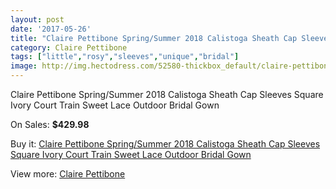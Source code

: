 ```yaml
---
layout: post
date: '2017-05-26'
title: "Claire Pettibone Spring/Summer 2018 Calistoga Sheath Cap Sleeves Square Ivory Court Train Sweet Lace Outdoor Bridal Gown"
category: Claire Pettibone
tags: ["little","rosy","sleeves","unique","bridal"]
image: http://img.hectodress.com/52580-thickbox_default/claire-pettibone-spring-summer-2018-calistoga-sheath-cap-sleeves-square-ivory-court-train-sweet-lace-outdoor-bridal-gown.jpg
---
```

Claire Pettibone Spring/Summer 2018 Calistoga Sheath Cap Sleeves Square Ivory Court Train Sweet Lace Outdoor Bridal Gown

On Sales: **$429.98**
<a href="https://www.hectodress.com/claire-pettibone/16559-claire-pettibone-spring-summer-2018-calistoga-sheath-cap-sleeves-square-ivory-court-train-sweet-lace-outdoor-bridal-gown.html"><amp-img layout="responsive" width="600" height="600" src="//img.hectodress.com/52580-thickbox_default/claire-pettibone-spring-summer-2018-calistoga-sheath-cap-sleeves-square-ivory-court-train-sweet-lace-outdoor-bridal-gown.jpg" alt="Claire Pettibone Spring/Summer 2018 Calistoga Sheath Cap Sleeves Square Ivory Court Train Sweet Lace Outdoor Bridal Gown 0" /></a>
<a href="https://www.hectodress.com/claire-pettibone/16559-claire-pettibone-spring-summer-2018-calistoga-sheath-cap-sleeves-square-ivory-court-train-sweet-lace-outdoor-bridal-gown.html"><amp-img layout="responsive" width="600" height="600" src="//img.hectodress.com/52590-thickbox_default/claire-pettibone-spring-summer-2018-calistoga-sheath-cap-sleeves-square-ivory-court-train-sweet-lace-outdoor-bridal-gown.jpg" alt="Claire Pettibone Spring/Summer 2018 Calistoga Sheath Cap Sleeves Square Ivory Court Train Sweet Lace Outdoor Bridal Gown 1" /></a>
<a href="https://www.hectodress.com/claire-pettibone/16559-claire-pettibone-spring-summer-2018-calistoga-sheath-cap-sleeves-square-ivory-court-train-sweet-lace-outdoor-bridal-gown.html"><amp-img layout="responsive" width="600" height="600" src="//img.hectodress.com/52589-thickbox_default/claire-pettibone-spring-summer-2018-calistoga-sheath-cap-sleeves-square-ivory-court-train-sweet-lace-outdoor-bridal-gown.jpg" alt="Claire Pettibone Spring/Summer 2018 Calistoga Sheath Cap Sleeves Square Ivory Court Train Sweet Lace Outdoor Bridal Gown 2" /></a>
<a href="https://www.hectodress.com/claire-pettibone/16559-claire-pettibone-spring-summer-2018-calistoga-sheath-cap-sleeves-square-ivory-court-train-sweet-lace-outdoor-bridal-gown.html"><amp-img layout="responsive" width="600" height="600" src="//img.hectodress.com/52588-thickbox_default/claire-pettibone-spring-summer-2018-calistoga-sheath-cap-sleeves-square-ivory-court-train-sweet-lace-outdoor-bridal-gown.jpg" alt="Claire Pettibone Spring/Summer 2018 Calistoga Sheath Cap Sleeves Square Ivory Court Train Sweet Lace Outdoor Bridal Gown 3" /></a>
<a href="https://www.hectodress.com/claire-pettibone/16559-claire-pettibone-spring-summer-2018-calistoga-sheath-cap-sleeves-square-ivory-court-train-sweet-lace-outdoor-bridal-gown.html"><amp-img layout="responsive" width="600" height="600" src="//img.hectodress.com/52587-thickbox_default/claire-pettibone-spring-summer-2018-calistoga-sheath-cap-sleeves-square-ivory-court-train-sweet-lace-outdoor-bridal-gown.jpg" alt="Claire Pettibone Spring/Summer 2018 Calistoga Sheath Cap Sleeves Square Ivory Court Train Sweet Lace Outdoor Bridal Gown 4" /></a>
<a href="https://www.hectodress.com/claire-pettibone/16559-claire-pettibone-spring-summer-2018-calistoga-sheath-cap-sleeves-square-ivory-court-train-sweet-lace-outdoor-bridal-gown.html"><amp-img layout="responsive" width="600" height="600" src="//img.hectodress.com/52586-thickbox_default/claire-pettibone-spring-summer-2018-calistoga-sheath-cap-sleeves-square-ivory-court-train-sweet-lace-outdoor-bridal-gown.jpg" alt="Claire Pettibone Spring/Summer 2018 Calistoga Sheath Cap Sleeves Square Ivory Court Train Sweet Lace Outdoor Bridal Gown 5" /></a>
<a href="https://www.hectodress.com/claire-pettibone/16559-claire-pettibone-spring-summer-2018-calistoga-sheath-cap-sleeves-square-ivory-court-train-sweet-lace-outdoor-bridal-gown.html"><amp-img layout="responsive" width="600" height="600" src="//img.hectodress.com/52585-thickbox_default/claire-pettibone-spring-summer-2018-calistoga-sheath-cap-sleeves-square-ivory-court-train-sweet-lace-outdoor-bridal-gown.jpg" alt="Claire Pettibone Spring/Summer 2018 Calistoga Sheath Cap Sleeves Square Ivory Court Train Sweet Lace Outdoor Bridal Gown 6" /></a>
<a href="https://www.hectodress.com/claire-pettibone/16559-claire-pettibone-spring-summer-2018-calistoga-sheath-cap-sleeves-square-ivory-court-train-sweet-lace-outdoor-bridal-gown.html"><amp-img layout="responsive" width="600" height="600" src="//img.hectodress.com/52584-thickbox_default/claire-pettibone-spring-summer-2018-calistoga-sheath-cap-sleeves-square-ivory-court-train-sweet-lace-outdoor-bridal-gown.jpg" alt="Claire Pettibone Spring/Summer 2018 Calistoga Sheath Cap Sleeves Square Ivory Court Train Sweet Lace Outdoor Bridal Gown 7" /></a>
<a href="https://www.hectodress.com/claire-pettibone/16559-claire-pettibone-spring-summer-2018-calistoga-sheath-cap-sleeves-square-ivory-court-train-sweet-lace-outdoor-bridal-gown.html"><amp-img layout="responsive" width="600" height="600" src="//img.hectodress.com/52583-thickbox_default/claire-pettibone-spring-summer-2018-calistoga-sheath-cap-sleeves-square-ivory-court-train-sweet-lace-outdoor-bridal-gown.jpg" alt="Claire Pettibone Spring/Summer 2018 Calistoga Sheath Cap Sleeves Square Ivory Court Train Sweet Lace Outdoor Bridal Gown 8" /></a>
<a href="https://www.hectodress.com/claire-pettibone/16559-claire-pettibone-spring-summer-2018-calistoga-sheath-cap-sleeves-square-ivory-court-train-sweet-lace-outdoor-bridal-gown.html"><amp-img layout="responsive" width="600" height="600" src="//img.hectodress.com/52582-thickbox_default/claire-pettibone-spring-summer-2018-calistoga-sheath-cap-sleeves-square-ivory-court-train-sweet-lace-outdoor-bridal-gown.jpg" alt="Claire Pettibone Spring/Summer 2018 Calistoga Sheath Cap Sleeves Square Ivory Court Train Sweet Lace Outdoor Bridal Gown 9" /></a>
<a href="https://www.hectodress.com/claire-pettibone/16559-claire-pettibone-spring-summer-2018-calistoga-sheath-cap-sleeves-square-ivory-court-train-sweet-lace-outdoor-bridal-gown.html"><amp-img layout="responsive" width="600" height="600" src="//img.hectodress.com/52581-thickbox_default/claire-pettibone-spring-summer-2018-calistoga-sheath-cap-sleeves-square-ivory-court-train-sweet-lace-outdoor-bridal-gown.jpg" alt="Claire Pettibone Spring/Summer 2018 Calistoga Sheath Cap Sleeves Square Ivory Court Train Sweet Lace Outdoor Bridal Gown 10" /></a>

Buy it: [Claire Pettibone Spring/Summer 2018 Calistoga Sheath Cap Sleeves Square Ivory Court Train Sweet Lace Outdoor Bridal Gown](https://www.hectodress.com/claire-pettibone/16559-claire-pettibone-spring-summer-2018-calistoga-sheath-cap-sleeves-square-ivory-court-train-sweet-lace-outdoor-bridal-gown.html "Claire Pettibone Spring/Summer 2018 Calistoga Sheath Cap Sleeves Square Ivory Court Train Sweet Lace Outdoor Bridal Gown")

View more: [Claire Pettibone](https://www.hectodress.com/330-claire-pettibone "Claire Pettibone")